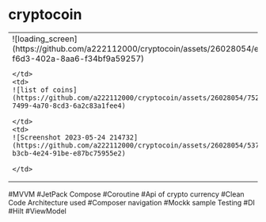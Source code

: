 ﻿# cryptocoin
<table>
  <tr>
    <td>
    ![loading_screen](https://github.com/a222112000/cryptocoin/assets/26028054/eef6a30b-f6d3-402a-8aa6-f34bf9a59257)

    </td>
    <td>
    ![list of coins](https://github.com/a222112000/cryptocoin/assets/26028054/752649ae-7499-4a70-8cd3-6a2c83a1fee4)

    </td>
    <td>
    ![Screenshot 2023-05-24 214732](https://github.com/a222112000/cryptocoin/assets/26028054/5374c801-b3cb-4e24-91be-e87bc75955e2)

    </td>
  </tr>
</table>
#MVVM
#JetPack Compose
#Coroutine
#Api of crypto currency
#Clean Code Architecture used
#Composer navigation
#Mockk sample Testing
#DI
#Hilt
#ViewModel
